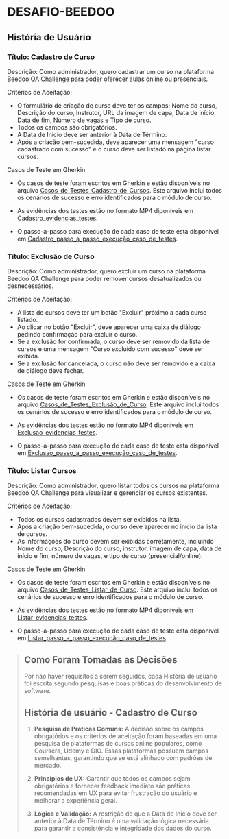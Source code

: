 # DESAFIO-BEEDOO

## História de Usuário

### Título: Cadastro de Curso

Descrição: Como administrador, quero cadastrar um curso na plataforma Beedoo QA Challenge para poder oferecer aulas online ou presenciais.

Critérios de Aceitação:

* O formulário de criação de curso deve ter os campos: Nome do curso, Descrição do curso, Instrutor, URL da imagem de capa, Data de início, Data de fim, Número de vagas e Tipo de curso.
* Todos os campos são obrigatórios.
* A Data de Início deve ser anterior à Data de Término.
* Após a criação bem-sucedida, deve aparecer uma mensagem "curso cadastrado com sucesso" e o curso deve ser listado na página listar cursos.

 Casos de Teste em Gherkin

* Os casos de teste foram escritos em Gherkin e estão disponíveis no arquivo [Casos_de_Testes_Cadastro_de_Cursos]([gherkin/test_cases.feature](https://docs.google.com/spreadsheets/d/1WVsvQlN5Ayz0i4YyX3plAKyk3aG8yjqyn_LRLnXQLEI/edit?usp=sharing)). Este arquivo inclui todos os cenários de sucesso e erro identificados para o módulo de curso.

*  As evidências dos testes estão no formato MP4 diponíveis em [Cadastro_evidencias_testes](https://drive.google.com/drive/folders/1JGjZH-sndG1ZcPUy0zZ9iW4hUZMRe5qc?usp=sharing).

* O passo-a-passo para execução de cada caso de teste esta dísponível em [Cadastro_passo_a_passo_execução_caso_de_testes](https://docs.google.com/document/d/1nelHOfyhvDeSziBeJ74c3qIh2a0NvcLkYMbjiEE9M7Q/edit?usp=sharing).

### Título: Exclusão de Curso

Descrição: Como administrador, quero excluir um curso na plataforma Beedoo QA Challenge para poder remover cursos desatualizados ou desnecessários.

Critérios de Aceitação:

* A lista de cursos deve ter um botão "Excluir" próximo a cada curso listado.
* Ao clicar no botão "Excluir", deve aparecer uma caixa de diálogo pedindo confirmação para excluir o curso.
* Se a exclusão for confirmada, o curso deve ser removido da lista de cursos e uma mensagem "Curso excluído com sucesso" deve ser exibida.
* Se a exclusão for cancelada, o curso não deve ser removido e a caixa de diálogo deve fechar.

Casos de Teste em Gherkin

* Os casos de teste foram escritos em Gherkin e estão disponíveis no arquivo [Casos_de_Testes_Exclusão_de_Curso](https://docs.google.com/spreadsheets/d/1h6Naz-2Gqw3Zp-Ke-nUdtrQsDuFq6QVWJcFdLhnJjQ8/edit?usp=sharing). Este arquivo inclui todos os cenários de sucesso e erro identificados para o módulo de curso.

*  As evidências dos testes estão no formato MP4 diponíveis em [Exclusao_evidencias_testes](https://drive.google.com/drive/folders/1DhZZGkWEKU6X57vjNlFpELjpGoQSjIzn?usp=sharing).

* O passo-a-passo para execução de cada caso de teste esta dísponível em [Exclusao_passo_a_passo_execução_caso_de_testes](https://docs.google.com/document/d/15BxOVWHtop44lK7349QxKgNtP41sifY-gJMIBzG5-7w/edit?usp=sharing).

### Título: Listar Cursos

Descrição: Como administrador, quero listar todos os cursos na plataforma Beedoo QA Challenge para visualizar e gerenciar os cursos existentes.

Critérios de Aceitação:

* Todos os cursos cadastrados devem ser exibidos na lista.
* Após a criação bem-sucedida, o curso deve aparecer no início da lista de cursos.
* As informações do curso devem ser exibidas corretamente, incluindo Nome do curso, Descrição do curso, instrutor, imagem de capa, data de início e fim, número de vagas, e tipo de curso (presencial/online).

Casos de Teste em Gherkin

* Os casos de teste foram escritos em Gherkin e estão disponíveis no arquivo [Casos_de_Testes_Listar_de_Curso](https://docs.google.com/spreadsheets/d/1qQVKDGRN0Pkcw4FzLFVROJJKLeWl3CPV1O8jndQ6hVs/edit?usp=sharing). Este arquivo inclui todos os cenários de sucesso e erro identificados para o módulo de curso.

*  As evidências dos testes estão no formato MP4 diponíveis em [Listar_evidencias_testes](https://drive.google.com/drive/folders/1P15KMGwj5qnqgN2Y2AtVcZlitU25iE9j?usp=sharing).

* O passo-a-passo para execução de cada caso de teste esta dísponível em [Listar_passo_a_passo_execução_caso_de_testes](https://docs.google.com/document/d/1CMm4OrhbqmLVGDWvfgPHrnGcly3_NrJ0iL6kN2gukxQ/edit?usp=sharing).





> ## Como Foram Tomadas as Decisões
> Por não haver requisitos a serem seguidos, cada História de usuário foi escrita segundo pesquisas e boas práticas do desenvolvimento de software.
>
> ## História de usuário - Cadastro de Curso
> 1. **Pesquisa de Práticas Comuns:**
>    A decisão sobre os campos obrigatórios e os critérios de aceitação foram baseadas em uma pesquisa de plataformas de cursos online populares, como Coursera, Udemy e DIO. Essas plataformas possuem campos semelhantes, garantindo que se está alinhado com padrões de mercado.
>
> 2. **Princípios de UX:**
>    Garantir que todos os campos sejam obrigatórios e fornecer feedback imediato são práticas recomendadas em UX para evitar frustração do usuário e melhorar a experiência geral.
>
> 3. **Lógica e Validação:**
>    A restrição de que a Data de Início deve ser anterior à Data de Término é uma validação lógica necessária para garantir a consistência e integridade dos dados do curso.
